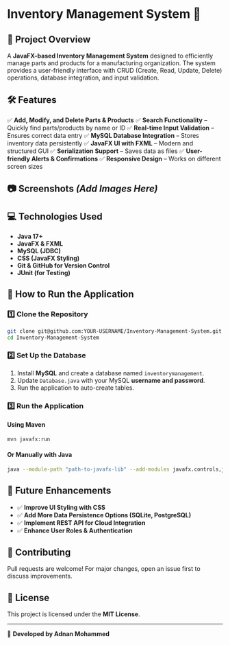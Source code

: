 # Inventory Management System 🚀

## 📌 Project Overview
A **JavaFX-based Inventory Management System** designed to efficiently manage parts and products for a manufacturing organization. The system provides a user-friendly interface with CRUD (Create, Read, Update, Delete) operations, database integration, and input validation.

## 🛠️ Features
✅ **Add, Modify, and Delete Parts & Products**
✅ **Search Functionality** – Quickly find parts/products by name or ID
✅ **Real-time Input Validation** – Ensures correct data entry
✅ **MySQL Database Integration** – Stores inventory data persistently
✅ **JavaFX UI with FXML** – Modern and structured GUI
✅ **Serialization Support** – Saves data as files
✅ **User-friendly Alerts & Confirmations**
✅ **Responsive Design** – Works on different screen sizes

## 📷 Screenshots _(Add Images Here)_

## 💻 Technologies Used
- **Java 17+**
- **JavaFX & FXML**
- **MySQL (JDBC)**
- **CSS (JavaFX Styling)**
- **Git & GitHub for Version Control**
- **JUnit (for Testing)**

## 📖 How to Run the Application

### **1️⃣ Clone the Repository**
```sh
git clone git@github.com:YOUR-USERNAME/Inventory-Management-System.git
cd Inventory-Management-System
```

### **2️⃣ Set Up the Database**
1. Install **MySQL** and create a database named `inventorymanagement`.
2. Update `Database.java` with your MySQL **username and password**.
3. Run the application to auto-create tables.

### **3️⃣ Run the Application**
#### **Using Maven**
```sh
mvn javafx:run
```
#### **Or Manually with Java**
```sh
java --module-path "path-to-javafx-lib" --add-modules javafx.controls,javafx.fxml -jar InventoryApp.jar
```

## 🎯 Future Enhancements
- ✅ **Improve UI Styling with CSS**
- ✅ **Add More Data Persistence Options (SQLite, PostgreSQL)**
- ✅ **Implement REST API for Cloud Integration**
- ✅ **Enhance User Roles & Authentication**

## 🤝 Contributing
Pull requests are welcome! For major changes, open an issue first to discuss improvements.

## 📜 License
This project is licensed under the **MIT License**.

---
🚀 **Developed by Adnan Mohammed**

